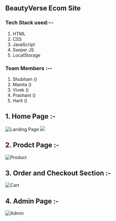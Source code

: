 ## BeautyVerse Ecom Site

### Tech Stack used:--
1. HTML
2. CSS
3. JavaScript
4. Swiper JS
5. LocalStorage

### Team Members :--
1. Shubham ()
2. Mamta ()
3. Vivek ()
4. Prashant ()
5. Harit ()

## 1. Home Page :-
![Landing Page](https://lh5.googleusercontent.com/YnHS95Be7EoD4iwTxEtU5WmEYMy9EH_WUfcM-JutD5vn1Xyjvb3kzHt3lCy6xebnPQk=w2400)
![](https://lh5.googleusercontent.com/ENaMEwUfqyJ35-XZrWKJ7b6FCymD5hkCleA5frOFw99tCrnady8rRztIsHPW0zImjhU=w2400)

## 2. Prodct Page :-
![Product](https://lh5.googleusercontent.com/k7U87VXGVOjlNG094CP8AB60y1ZSUySO-LmkK4T31UGIZmzXgpO0JRcxyV4zVC_DyBU=w2400)

## 3. Order and Checkout Section :-
![Cart](https://lh6.googleusercontent.com/hBGdaUCq4LCLSJoVr80adDwJaP34SS53VUQPp24C5XQWs-3Wf5hsZYdvyFmKigPOGz0=w2400)

## 4. Admin Page :-
![Admin](https://lh5.googleusercontent.com/PqQywM5t4EzliTnGuY0e0C87Cxf4JU-0CjsXcmgrMJWXT5EF9Hm_3SGEj09f8FV8zuo=w2400)
